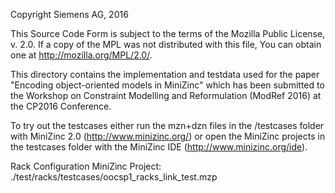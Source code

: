 Copyright Siemens AG, 2016

This Source Code Form is subject to the terms of the Mozilla Public License, v. 2.0. If a copy of the MPL was not distributed with this file, You can obtain one at http://mozilla.org/MPL/2.0/.

This directory contains the implementation and testdata used for the paper 
"Encoding object-oriented models in MiniZinc"
which has been submitted to the Workshop on Constraint Modelling and Reformulation (ModRef 2016) at the CP2016 Conference.

To try out the testcases either run the mzn+dzn files in the /testcases folder with MiniZinc 2.0 (http://www.minizinc.org/)
or open the MiniZinc projects in the testcases folder with the MiniZinc IDE (http://www.minizinc.org/ide).

Rack Configuration MiniZinc Project:
./test/racks/testcases/oocsp1_racks_link_test.mzp
